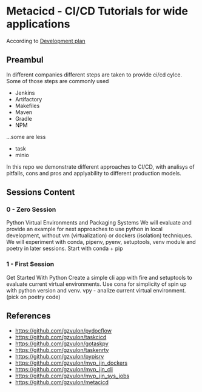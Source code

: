 # Metacicd - CI/CD Tutorials for wide applications

According to [Development plan](https://docs.google.com/document/d/1te1thMXh4PwfHY4bUKnOIpHe3mV3S99Ghi0fRCN-Hj0/edit#)

## Preambul

In different companies different steps are taken to provide
ci/cd cylce. Some of those steps are commonly used

- Jenkins
- Artifactory
- Makefiles
- Maven
- Gradle
- NPM

...some are less

- task
- minio

In this repo we demonstrate different approaches to CI/CD,
with analisys of pitfalls, cons and pros and applyability 
to different production models.

## Sessions Content

### 0 - Zero Session

Python Virtual Environments and Packaging Systems
We will evaluate and provide an example for next approaches to use python in local development, without vm (virtualization) or dockers (isolation) techniques. We will experiment with conda, pipenv, pyenv, setuptools, venv module and poetry in later sessions. Start with conda + pip


### 1 - First Session

Get Started With Python
Create a simple cli app with fire and setuptools to evaluate current virtual environments.
Use cona for simplicity of spin up with python version and venv.
vpy - analize current virtual environment. (pick on poetry code)

## References

- https://github.com/gzvulon/pydocflow
- https://github.com/gzvulon/taskcicd
- https://github.com/gzvulon/gotaskpy
- https://github.com/gzvulon/taskenrty
- https://github.com/gzvulon/pypisrv
- https://github.com/gzvulon/mvp_jin_dockers
- https://github.com/gzvulon/mvp_jin_cli
- https://github.com/gzvulon/mvp_jin_sys_jobs
- https://github.com/gzvulon/metacicd

